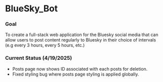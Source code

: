 # BlueSky_Bot

### Goal
To create a full-stack web application for the Bluesky social media that can allow users to post content regularly to Bluesky in their choice of intervals (e.g every 3 hours, every 5 hours, etc.)

### Current Status (4/19/2025)
- Posts page now shows ID associated with each posts for deletion.
- Fixed styling bug where posts page styling is applied globally.


